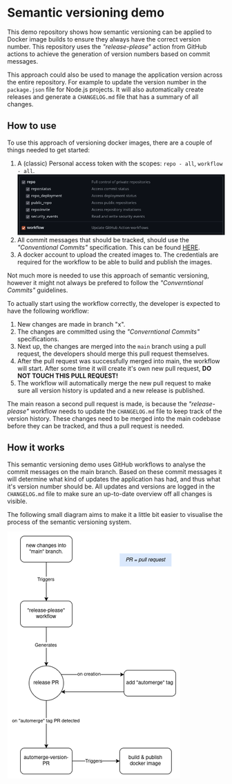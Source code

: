 # Semantic versioning demo
This demo repository shows how semantic versioning can be applied to Docker image builds to ensure they always have the correct version number. This repository uses the *"release-please"* action from GitHub actions to achieve the generation of version numbers based on commit messages.

This approach could also be used to manage the application version across the entire repository. For example to update the version number in the `package.json` file for Node.js projects. It will also automatically create releases and generate a `CHANGELOG.md` file that has a summary of all changes.


## How to use
To use this approach of versioning docker images, there are a couple of things needed to get started:
1. A (classic) Personal access token with the scopes: `repo - all`, `workflow - all`.
![access-token-demo](scopes-semantic-pipeline.png "pipeline scopes")
2. All commit messages that should be tracked, should use the _"Conventional Commits"_ specification. This can be found [HERE](https://www.conventionalcommits.org/en/v1.0.0/).
3. A docker account to upload the created images to. The credentials are required for the workflow to be able to build and publish the images. 

Not much more is needed to use this approach of semantic versioning, however it might not always be prefered to follow the *"Converntional Commits"*
guidelines. 

To actually start using the workflow correctly, the developer is expected to have the following workflow:
1. New changes are made in branch "x".
2. The changes are committed using the *"Converntional Commits"* specifications.
3. Next up, the changes are merged into the `main` branch using a pull request, the developers should merge this pull request themselves. 
4. After the pull request was successfully merged into main, the workflow will start. After some time it will create it's own new pull request, **DO NOT TOUCH THIS PULL REQUEST!**
5. The workflow will automatically merge the new pull request to make sure all version history is updated and a new release is published.

The main reason a second pull request is made, is because the *"release-please"* workflow needs to update the `CHANGELOG.md` file to keep track of the version history. These changes need to be merged into the main codebase before they can be tracked, and thus a pull request is needed. 


## How it works
This semantic versioning demo uses GitHub workflows to analyse the commit messages on the main branch. Based on these commit messages it will determine what kind of updates the application has had, and thus what it's version number should be. All updates and versions are logged in the `CHANGELOG.md` file to make sure an up-to-date overview off all changes is visible. 

The following small diagram aims to make it a little bit easier to visualise the process of the semantic versioning system.

![versioning-steps](semantic-versioning-workflow.png "versioning workflow")